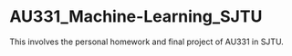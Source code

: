 # AU331_Machine-Learning_SJTU
This involves the personal homework and final project of AU331 in SJTU.


